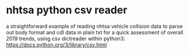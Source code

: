 # nhtsa python csv reader

a straightforward example of reading nhtsa vehicle collision data to parse out body format and cdl data in plain txt for a quick assessment of overall 2019 trends, using csv dictreader within python3: https://docs.python.org/3/library/csv.html
